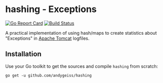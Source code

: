 # hashing - Exceptions

[![Go Report Card](https://goreportcard.com/badge/github.com/andygeiss/hashing)](https://goreportcard.com/report/github.com/andygeiss/hashing)
[![Build Status](https://travis-ci.org/andygeiss/hashing.svg?branch=master)](https://travis-ci.org/andygeiss/hashing)

A practical implementation of using hash/maps to create statistics about "Exceptions" in [Apache Tomcat](http://tomcat.apache.org/) logfiles.

## Installation

Use your Go toolkit to get the sources and compile <code>hashing</code> from scratch:

    go get -u github.com/andygeiss/hashing
